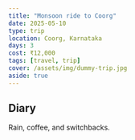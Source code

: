 ```yaml
---
title: "Monsoon ride to Coorg"
date: 2025-05-10
type: trip
location: Coorg, Karnataka
days: 3
cost: ₹12,000
tags: [travel, trip]
cover: /assets/img/dummy-trip.jpg
aside: true
---
```


## Diary
Rain, coffee, and switchbacks.
